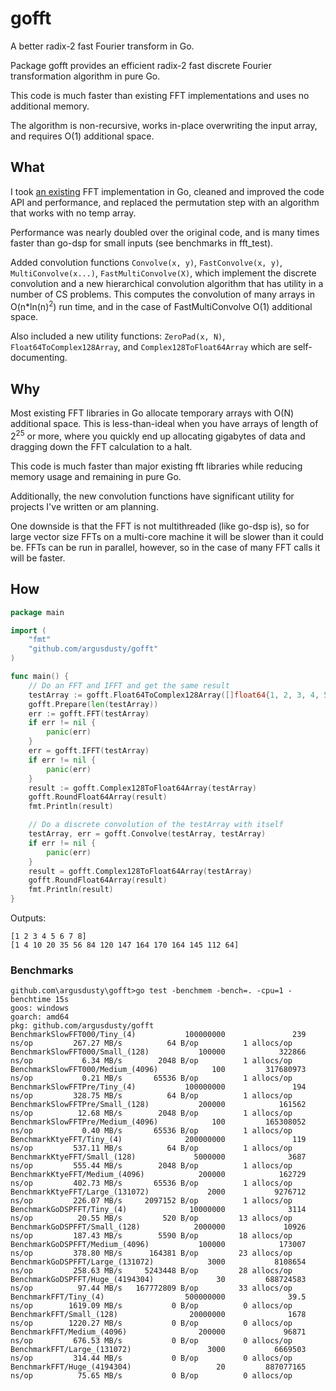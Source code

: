 # gofft
A better radix-2 fast Fourier transform in Go.

Package gofft provides an efficient radix-2 fast discrete Fourier transformation algorithm in pure Go.

This code is much faster than existing FFT implementations and uses no additional memory.

The algorithm is non-recursive, works in-place overwriting the input array, and requires O(1) additional space.

## What
I took [an existing](https://github.com/ktye/fft) FFT implementation in Go, cleaned and improved the code API and performance, and replaced the permutation step with an algorithm that works with no temp array.

Performance was nearly doubled over the original code, and is many times faster than go-dsp for small inputs (see benchmarks in fft_test).

Added convolution functions `Convolve(x, y)`, `FastConvolve(x, y)`, `MultiConvolve(x...)`, `FastMultiConvolve(X)`, which implement the discrete convolution and a new hierarchical convolution algorithm that has utility in a number of CS problems. This computes the convolution of many arrays in O(n\*ln(n)<sup>2</sup>) run time, and in the case of FastMultiConvolve O(1) additional space.

Also included a new utility functions: `ZeroPad(x, N)`, `Float64ToComplex128Array`, and `Complex128ToFloat64Array` which are self-documenting.

## Why
Most existing FFT libraries in Go allocate temporary arrays with O(N) additional space. This is less-than-ideal when you have arrays of length of 2<sup>25</sup> or more, where you quickly end up allocating gigabytes of data and dragging down the FFT calculation to a halt.

This code is much faster than major existing fft libraries while reducing memory usage and remaining in pure Go.

Additionally, the new convolution functions have significant utility for projects I've written or am planning.

One downside is that the FFT is not multithreaded (like go-dsp is), so for large vector size FFTs on a multi-core machine it will be slower than it could be. FFTs can be run in parallel, however, so in the case of many FFT calls it will be faster.

## How
```go
package main

import (
	"fmt"
	"github.com/argusdusty/gofft"
)

func main() {
	// Do an FFT and IFFT and get the same result
	testArray := gofft.Float64ToComplex128Array([]float64{1, 2, 3, 4, 5, 6, 7, 8})
	gofft.Prepare(len(testArray))
	err := gofft.FFT(testArray)
	if err != nil {
		panic(err)
	}
	err = gofft.IFFT(testArray)
	if err != nil {
		panic(err)
	}
	result := gofft.Complex128ToFloat64Array(testArray)
	gofft.RoundFloat64Array(result)
	fmt.Println(result)

	// Do a discrete convolution of the testArray with itself
	testArray, err = gofft.Convolve(testArray, testArray)
	if err != nil {
		panic(err)
	}
	result = gofft.Complex128ToFloat64Array(testArray)
	gofft.RoundFloat64Array(result)
	fmt.Println(result)
}
```

Outputs:
```
[1 2 3 4 5 6 7 8]
[1 4 10 20 35 56 84 120 147 164 170 164 145 112 64]
```

### Benchmarks
```
github.com\argusdusty\gofft>go test -benchmem -bench=. -cpu=1 -benchtime 15s
goos: windows
goarch: amd64
pkg: github.com/argusdusty/gofft
BenchmarkSlowFFT000/Tiny_(4)           100000000               239 ns/op         267.27 MB/s          64 B/op          1 allocs/op
BenchmarkSlowFFT000/Small_(128)           100000            322866 ns/op           6.34 MB/s        2048 B/op          1 allocs/op
BenchmarkSlowFFT000/Medium_(4096)            100         317680973 ns/op           0.21 MB/s       65536 B/op          1 allocs/op
BenchmarkSlowFFTPre/Tiny_(4)           100000000               194 ns/op         328.75 MB/s          64 B/op          1 allocs/op
BenchmarkSlowFFTPre/Small_(128)           200000            161562 ns/op          12.68 MB/s        2048 B/op          1 allocs/op
BenchmarkSlowFFTPre/Medium_(4096)            100         165308052 ns/op           0.40 MB/s       65536 B/op          1 allocs/op
BenchmarkKtyeFFT/Tiny_(4)              200000000               119 ns/op         537.11 MB/s          64 B/op          1 allocs/op
BenchmarkKtyeFFT/Small_(128)             5000000              3687 ns/op         555.44 MB/s        2048 B/op          1 allocs/op
BenchmarkKtyeFFT/Medium_(4096)            200000            162729 ns/op         402.73 MB/s       65536 B/op          1 allocs/op
BenchmarkKtyeFFT/Large_(131072)             2000           9276712 ns/op         226.07 MB/s     2097152 B/op          1 allocs/op
BenchmarkGoDSPFFT/Tiny_(4)              10000000              3114 ns/op          20.55 MB/s         520 B/op         13 allocs/op
BenchmarkGoDSPFFT/Small_(128)            2000000             10926 ns/op         187.43 MB/s        5590 B/op         18 allocs/op
BenchmarkGoDSPFFT/Medium_(4096)           100000            173007 ns/op         378.80 MB/s      164381 B/op         23 allocs/op
BenchmarkGoDSPFFT/Large_(131072)            3000           8108654 ns/op         258.63 MB/s     5243448 B/op         28 allocs/op
BenchmarkGoDSPFFT/Huge_(4194304)              30         688724583 ns/op          97.44 MB/s   167772809 B/op         33 allocs/op
BenchmarkFFT/Tiny_(4)                  500000000              39.5 ns/op        1619.09 MB/s           0 B/op          0 allocs/op
BenchmarkFFT/Small_(128)                20000000              1678 ns/op        1220.27 MB/s           0 B/op          0 allocs/op
BenchmarkFFT/Medium_(4096)                200000             96871 ns/op         676.53 MB/s           0 B/op          0 allocs/op
BenchmarkFFT/Large_(131072)                 3000           6669503 ns/op         314.44 MB/s           0 B/op          0 allocs/op
BenchmarkFFT/Huge_(4194304)                   20         887077165 ns/op          75.65 MB/s           0 B/op          0 allocs/op
```
